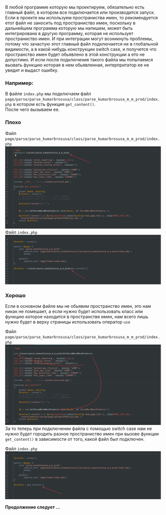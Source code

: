 В любой программе которую мы проектируем, обязательно есть главный файл, в котором все подключается или производится запуск.  
Если в проекте мы используем пространиства имен, то рекомендуется етот файл не заносить под пространиство имен, поскольку в дальнейшем программа которую мы напишем, может быть интегрирована в другую программу, которая не использует пространиство имен. И при интеграции могут возникнуть проблемы, потому что зачастую этот главный файл подключается не в глобальной видимости, а в какой нибудь конструкции switch case, и получется что пространство имен будет обьявлено в этой конструкции а ето не допустимо. И если после подключения такого файла мы попытаемся вызвать функцию которая в нем обьявленная, интерпритатор ее не увидит и выдаст ошибку.  

### Например:  
В файле `index.php` мы подключаем файл `page/parse/parse_kumarbrosusa/class/parse_kumarbrosusa_m_m_prod/index.php` в котором есть функция `get_content()`.  
После чего вызываем ее.  

### Плохо  
Файл `page/parse/parse_kumarbrosusa/class/parse_kumarbrosusa_m_m_prod/index.php`  
![](ind_file_is_namespace.png)  
Файл `index.php`  
![](req_ind_file_is_namespace.png)  

### Хорошо  
Если в основном файле мы не обьявим пространство имен, это нам никак не помешает, а если нужно будет использовать класс или функцию которое находится в пространстве имен, нам всего лишь нужно будет в верху страницы использовать оператор `use`  

Файл `page/parse/parse_kumarbrosusa/class/parse_kumarbrosusa_m_m_prod/index.php`  
![](ind_file.png)  
За то теперь при подключении файла с помощью switch case нам не нужно будет городить разное пространиство имен при вызове функции `get_content()` в зависимости от того, какой файл был подключен.  

Файл `index.php`  
![](req_ind_file.png)  

**Продолжение следует ...**
